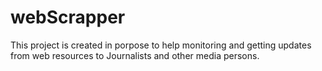 # webScrapper

This project is created in porpose to help monitoring and getting updates from web resources to Journalists and other media persons. 
